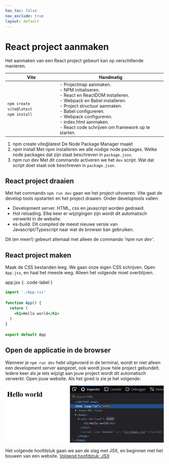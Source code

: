 ```yaml
---
has_toc: false
nav_exclude: true
layout: default
---
```


# React project aanmaken

Het aanmaken van een React project gebeurt kan op verschillende manieren.

|Vite|Handmatig|
|-----|--------|
`npm create vite@latest`<br>`npm install`| - Projectmap aanmaken. <br>- NPM initialiseren.<br>- React en ReactDOM installeren. <br>- Webpack en Babel installeren.<br>- Project structuur aanmaken.<br>- Babel configureren.<br>- Webpack configureren.<br>- index.html aanmaken.<br>- React code schrijven om framework op te starten. 

1. npm create vite@latest
De Node Package Manager maakt 
2. npm install
Met npm installeren we alle nodige node packages. Welke node packages dat zijn staat beschreven in `package.json`. 
3. npm run dev
Met dit commando activeren we het `dev` script. Wat dat script doet staat ook beschreven in `package.json`. 

## React project draaien
Met het commando `npm run dev` gaan we het project uitvoeren. Vite gaat de develop tools opstarten en het project draaien. Onder developtools vallen:
* Development server. HTML, css en javascript worden gedraaid.
* Hot reloading. Elke keer er wijzigingen zijn wordt dit automatisch verwerkt in de website.
* es-build. Dit compiled de meest nieuwe versie van Javascript/Typescript naar wat de browser kan gebruiken.

Dit (en meer!) gebeurt allemaal met alleen de commando *'npm run dev'*.


## React project maken
Maak de CSS bestanden leeg. We gaan onze eigen CSS schrijven.
Open `App.jsx`, en haal het meeste weg. Alleen het volgende moet overblijven. 

app.jsx
{: .code-label }

```jsx
import './App.css'

function App() {
  return (
    <h1>Hello world</h1>
  )
}

export default App
```

## Open de applicatie in de browser
Wanneer je `npm run dev` hebt uitgevoerd in de terminal, wordt er niet alleen een development server aangezet, ook wordt jouw hele project gebundelt. Iedere keer als je iets wijzigt aan jouw project wordt dit automatisch verwerkt. Open jouw website. Als het goed is zie je het volgende:

![HTML](./images/nieuwproject.png)

Het volgende hoofdstuk gaan we aan de slag met JSX, en beginnen met het bouwen van een website. 
[Volgend hoofdstuk: JSX](3jsx)